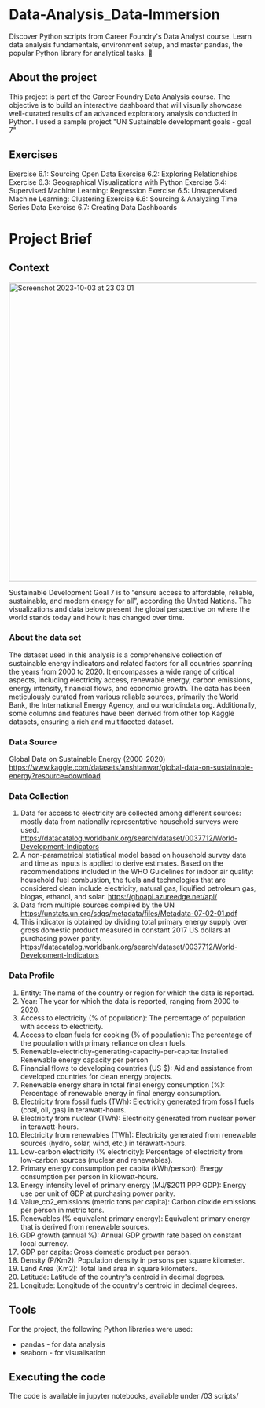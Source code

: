 # Data-Analysis_Data-Immersion
Discover Python scripts from Career Foundry's Data Analyst course. Learn data analysis fundamentals, environment setup, and master pandas, the popular Python library for analytical tasks. 🐼

## About the project
This project is part of the Career Foundry Data Analysis course. The objective is to build an interactive dashboard that will visually showcase well-curated results of an advanced exploratory analysis conducted in Python. I used a sample project "UN Sustainable development goals - goal 7"

## Exercises 
Exercise 6.1: Sourcing Open Data
Exercise 6.2: Exploring Relationships
Exercise 6.3: Geographical Visualizations with Python
Exercise 6.4: Supervised Machine Learning: Regression
Exercise 6.5: Unsupervised Machine Learning: Clustering
Exercise 6.6: Sourcing & Analyzing Time Series Data
Exercise 6.7: Creating Data Dashboards


# Project Brief

## Context
<img width="608" alt="Screenshot 2023-10-03 at 23 03 01" src="https://github.com/NININOO/Data_Analysis-Data-Immersion/assets/85222999/5b039a77-de3d-48b5-aff4-1832ed975054">

Sustainable Development Goal 7 is to “ensure access to affordable, reliable, sustainable, and modern energy for all”, according the United Nations.
The visualizations and data below present the global perspective on where the world stands today and how it has changed over time.

### About the data set
The dataset used in this analysis is a comprehensive collection of sustainable energy indicators and related factors for all countries spanning the years from 2000 to 2020. It encompasses a wide range of critical aspects, including electricity access, renewable energy, carbon emissions, energy intensity, financial flows, and economic growth. The data has been meticulously curated from various reliable sources, primarily the World Bank, the International Energy Agency, and ourworldindata.org. Additionally, some columns and features have been derived from other top Kaggle datasets, ensuring a rich and multifaceted dataset.

### Data Source
Global Data on Sustainable Energy (2000-2020)
https://www.kaggle.com/datasets/anshtanwar/global-data-on-sustainable-energy?resource=download


### Data Collection
1.	Data for access to electricity are collected among different sources: mostly data from nationally representative household surveys were used.  
https://datacatalog.worldbank.org/search/dataset/0037712/World-Development-Indicators
2.	A non-parametrical statistical model based on household survey data and time as inputs is applied to derive estimates. Based on the recommendations included in the WHO Guidelines for indoor air quality: household fuel combustion, the fuels and technologies that are considered clean include electricity, natural gas, liquified petroleum gas, biogas, ethanol, and solar.
https://ghoapi.azureedge.net/api/
3.	Data from multiple sources compiled by the UN
https://unstats.un.org/sdgs/metadata/files/Metadata-07-02-01.pdf
4.	This indicator is obtained by dividing total primary energy supply over gross domestic product measured in constant 2017 US dollars at purchasing power parity.
https://datacatalog.worldbank.org/search/dataset/0037712/World-Development-Indicators


### Data Profile
1.	Entity: The name of the country or region for which the data is reported.
2.	Year: The year for which the data is reported, ranging from 2000 to 2020.
3.	Access to electricity (% of population): The percentage of population with access to electricity.
4.	Access to clean fuels for cooking (% of population): The percentage of the population with primary reliance on clean fuels.
5.	Renewable-electricity-generating-capacity-per-capita: Installed Renewable energy capacity per person
6.	Financial flows to developing countries (US $): Aid and assistance from developed countries for clean energy projects.
7.	Renewable energy share in total final energy consumption (%): Percentage of renewable energy in final energy consumption.
8.	Electricity from fossil fuels (TWh): Electricity generated from fossil fuels (coal, oil, gas) in terawatt-hours.
9.	Electricity from nuclear (TWh): Electricity generated from nuclear power in terawatt-hours.
10.	Electricity from renewables (TWh): Electricity generated from renewable sources (hydro, solar, wind, etc.) in terawatt-hours.
11.	Low-carbon electricity (% electricity): Percentage of electricity from low-carbon sources (nuclear and renewables).
12.	Primary energy consumption per capita (kWh/person): Energy consumption per person in kilowatt-hours.
13.	Energy intensity level of primary energy (MJ/$2011 PPP GDP): Energy use per unit of GDP at purchasing power parity.
14.	Value_co2_emissions (metric tons per capita): Carbon dioxide emissions per person in metric tons.
15.	Renewables (% equivalent primary energy): Equivalent primary energy that is derived from renewable sources.
16.	GDP growth (annual %): Annual GDP growth rate based on constant local currency.
17.	GDP per capita: Gross domestic product per person.
18.	Density (P/Km2): Population density in persons per square kilometer.
19.	Land Area (Km2): Total land area in square kilometers.
20.	Latitude: Latitude of the country's centroid in decimal degrees.
21.	Longitude: Longitude of the country's centroid in decimal degrees.


## Tools
For the project, the following Python libraries were used:
- pandas - for data analysis
- seaborn - for visualisation
 
## Executing the code
The code is available in jupyter notebooks, available under /03 scripts/
